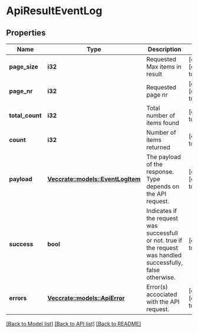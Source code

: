 # ApiResultEventLog

## Properties
Name | Type | Description | Notes
------------ | ------------- | ------------- | -------------
**page_size** | **i32** | Requested Max items in result | [optional] [default to null]
**page_nr** | **i32** | Requested page nr | [optional] [default to null]
**total_count** | **i32** | Total number of items found | [default to null]
**count** | **i32** | Number of items returned | [default to null]
**payload** | [**Vec<crate::models::EventLogItem>**](EventLogItem.md) | The payload of the response. Type depends on the API request. | [optional] [default to null]
**success** | **bool** | Indicates if the request was successfull or not.  true if the request was handled successfully, false otherwise. | [default to null]
**errors** | [**Vec<crate::models::ApiError>**](ApiError.md) | Error(s) accociated with the API request. | [optional] [default to null]

[[Back to Model list]](../README.md#documentation-for-models) [[Back to API list]](../README.md#documentation-for-api-endpoints) [[Back to README]](../README.md)


